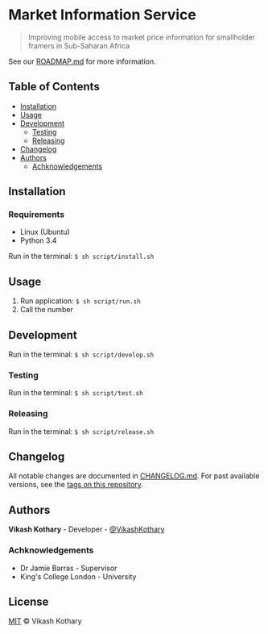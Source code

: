 # Market Information Service

<!-- TODO: Shields (see:shields.io) -->

> Improving mobile access to market price information for smallholder framers in Sub-Saharan Africa

<!-- TODO: Project Abstract -->
See our [ROADMAP.md](ROADMAP.md) for more information.

## Table of Contents

- [Installation](#installation)
- [Usage](#usage)
- [Development](#development)
	- [Testing](#testing)
	- [Releasing](#releasing)
- [Changelog](#changelog)
- [Authors](#authors)
    - [Achknowledgements](#achknowledgements)

<!-- TODO: Project Background -->

## Installation

### Requirements
* Linux (Ubuntu)
* Python 3.4

Run in the terminal: `$ sh script/install.sh`

## Usage
1. Run application: `$ sh script/run.sh`
2. Call the number
<!-- TODO: Add phone number -->

## Development
Run in the terminal: `$ sh script/develop.sh`

### Testing
Run in the terminal: `$ sh script/test.sh`

### Releasing
Run in the terminal: `$ sh script/release.sh`

<!-- TODO: Add Contributing and Code of Conduct -->

## Changelog
All notable changes are documented in [CHANGELOG.md](CHANGELOG.md). For past available versions, see the [tags on this repository](https://github.com/VikashKothary/market-information-service/tags).

## Authors

**Vikash Kothary** - Developer - [@VikashKothary](https://github.com/VikashKothary)

### Achknowledgements
* Dr Jamie Barras - Supervisor
* King's College London - University
<!-- TODO: Add contact information -->

<!-- TODO: Add Built with -->

## License
[MIT](LICENSE) &copy; Vikash Kothary